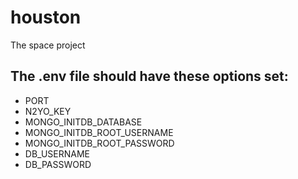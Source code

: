# houston
The space project

## The .env file should have these options set:
  - PORT
  - N2YO_KEY
  - MONGO_INITDB_DATABASE
  - MONGO_INITDB_ROOT_USERNAME
  - MONGO_INITDB_ROOT_PASSWORD
  - DB_USERNAME
  - DB_PASSWORD
